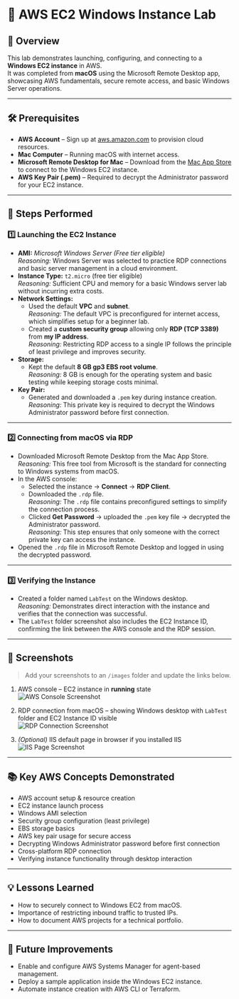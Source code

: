 # 🚀 AWS EC2 Windows Instance Lab

## 📌 Overview
This lab demonstrates launching, configuring, and connecting to a **Windows EC2 instance** in AWS.  
It was completed from **macOS** using the Microsoft Remote Desktop app, showcasing AWS fundamentals, secure remote access, and basic Windows Server operations.

---

## 🛠 Prerequisites
- **AWS Account** – Sign up at [aws.amazon.com](https://aws.amazon.com) to provision cloud resources.
- **Mac Computer** – Running macOS with internet access.
- **Microsoft Remote Desktop for Mac** – Download from the [Mac App Store](https://apps.apple.com/app/microsoft-remote-desktop/id1295203466) to connect to the Windows EC2 instance.
- **AWS Key Pair (.pem)** – Required to decrypt the Administrator password for your EC2 instance.

---

## 📂 Steps Performed

### 1️⃣ Launching the EC2 Instance
- **AMI:** *Microsoft Windows Server (Free tier eligible)*  
  *Reasoning:* Windows Server was selected to practice RDP connections and basic server management in a cloud environment.
- **Instance Type:** `t2.micro` (free tier eligible)  
  *Reasoning:* Sufficient CPU and memory for a basic Windows server lab without incurring extra costs.
- **Network Settings:**
  - Used the default **VPC** and **subnet**.  
    *Reasoning:* The default VPC is preconfigured for internet access, which simplifies setup for a beginner lab.
  - Created a **custom security group** allowing only **RDP (TCP 3389)** from **my IP address**.  
    *Reasoning:* Restricting RDP access to a single IP follows the principle of least privilege and improves security.
- **Storage:**
  - Kept the default **8 GB gp3 EBS root volume**.  
    *Reasoning:* 8 GB is enough for the operating system and basic testing while keeping storage costs minimal.
- **Key Pair:**
  - Generated and downloaded a `.pem` key during instance creation.  
    *Reasoning:* This private key is required to decrypt the Windows Administrator password before first connection.

---

### 2️⃣ Connecting from macOS via RDP
- Downloaded Microsoft Remote Desktop from the Mac App Store.  
  *Reasoning:* This free tool from Microsoft is the standard for connecting to Windows systems from macOS.
- In the AWS console:
  - Selected the instance → **Connect** → **RDP Client**.
  - Downloaded the `.rdp` file.  
    *Reasoning:* The `.rdp` file contains preconfigured settings to simplify the connection process.
  - Clicked **Get Password** → uploaded the `.pem` key file → decrypted the Administrator password.  
    *Reasoning:* This step ensures that only someone with the correct private key can access the instance.
- Opened the `.rdp` file in Microsoft Remote Desktop and logged in using the decrypted password.

---

### 3️⃣ Verifying the Instance
- Created a folder named `LabTest` on the Windows desktop.  
  *Reasoning:* Demonstrates direct interaction with the instance and verifies that the connection was successful.
- The `LabTest` folder screenshot also includes the EC2 Instance ID, confirming the link between the AWS console and the RDP session.

---

## 📸 Screenshots
> Add your screenshots to an `/images` folder and update the links below.

1. AWS console – EC2 instance in **running** state  
   ![AWS Console Screenshot](images/aws-console.png)

2. RDP connection from macOS – showing Windows desktop with `LabTest` folder and EC2 Instance ID visible  
   ![RDP Connection Screenshot](images/rdp-connection-labtest.png)

3. *(Optional)* IIS default page in browser if you installed IIS  
   ![IIS Page Screenshot](images/iis-default.png)

---

## 📚 Key AWS Concepts Demonstrated
- AWS account setup & resource creation
- EC2 instance launch process
- Windows AMI selection
- Security group configuration (least privilege)
- EBS storage basics
- AWS key pair usage for secure access
- Decrypting Windows Administrator password before first connection
- Cross-platform RDP connection
- Verifying instance functionality through desktop interaction

---

## 💡 Lessons Learned
- How to securely connect to Windows EC2 from macOS.
- Importance of restricting inbound traffic to trusted IPs.
- How to document AWS projects for a technical portfolio.

---

## 🔮 Future Improvements
- Enable and configure AWS Systems Manager for agent-based management.
- Deploy a sample application inside the Windows EC2 instance.
- Automate instance creation with AWS CLI or Terraform.

